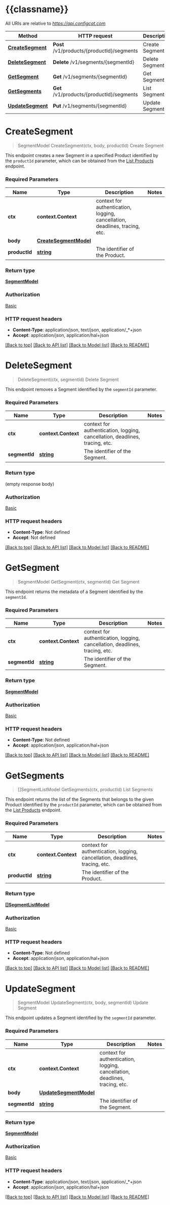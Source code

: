 # {{classname}}

All URIs are relative to *https://api.configcat.com*

Method | HTTP request | Description
------------- | ------------- | -------------
[**CreateSegment**](SegmentsApi.md#CreateSegment) | **Post** /v1/products/{productId}/segments | Create Segment
[**DeleteSegment**](SegmentsApi.md#DeleteSegment) | **Delete** /v1/segments/{segmentId} | Delete Segment
[**GetSegment**](SegmentsApi.md#GetSegment) | **Get** /v1/segments/{segmentId} | Get Segment
[**GetSegments**](SegmentsApi.md#GetSegments) | **Get** /v1/products/{productId}/segments | List Segments
[**UpdateSegment**](SegmentsApi.md#UpdateSegment) | **Put** /v1/segments/{segmentId} | Update Segment

# **CreateSegment**
> SegmentModel CreateSegment(ctx, body, productId)
Create Segment

This endpoint creates a new Segment in a specified Product  identified by the `productId` parameter, which can be obtained from the [List Products](#operation/get-products) endpoint.

### Required Parameters

Name | Type | Description  | Notes
------------- | ------------- | ------------- | -------------
 **ctx** | **context.Context** | context for authentication, logging, cancellation, deadlines, tracing, etc.
  **body** | [**CreateSegmentModel**](CreateSegmentModel.md)|  | 
  **productId** | [**string**](.md)| The identifier of the Product. | 

### Return type

[**SegmentModel**](SegmentModel.md)

### Authorization

[Basic](../README.md#Basic)

### HTTP request headers

 - **Content-Type**: application/json, text/json, application/_*+json
 - **Accept**: application/json, application/hal+json

[[Back to top]](#) [[Back to API list]](../README.md#documentation-for-api-endpoints) [[Back to Model list]](../README.md#documentation-for-models) [[Back to README]](../README.md)

# **DeleteSegment**
> DeleteSegment(ctx, segmentId)
Delete Segment

This endpoint removes a Segment identified by the `segmentId` parameter.

### Required Parameters

Name | Type | Description  | Notes
------------- | ------------- | ------------- | -------------
 **ctx** | **context.Context** | context for authentication, logging, cancellation, deadlines, tracing, etc.
  **segmentId** | [**string**](.md)| The identifier of the Segment. | 

### Return type

 (empty response body)

### Authorization

[Basic](../README.md#Basic)

### HTTP request headers

 - **Content-Type**: Not defined
 - **Accept**: Not defined

[[Back to top]](#) [[Back to API list]](../README.md#documentation-for-api-endpoints) [[Back to Model list]](../README.md#documentation-for-models) [[Back to README]](../README.md)

# **GetSegment**
> SegmentModel GetSegment(ctx, segmentId)
Get Segment

This endpoint returns the metadata of a Segment identified by the `segmentId`.

### Required Parameters

Name | Type | Description  | Notes
------------- | ------------- | ------------- | -------------
 **ctx** | **context.Context** | context for authentication, logging, cancellation, deadlines, tracing, etc.
  **segmentId** | [**string**](.md)| The identifier of the Segment. | 

### Return type

[**SegmentModel**](SegmentModel.md)

### Authorization

[Basic](../README.md#Basic)

### HTTP request headers

 - **Content-Type**: Not defined
 - **Accept**: application/json, application/hal+json

[[Back to top]](#) [[Back to API list]](../README.md#documentation-for-api-endpoints) [[Back to Model list]](../README.md#documentation-for-models) [[Back to README]](../README.md)

# **GetSegments**
> []SegmentListModel GetSegments(ctx, productId)
List Segments

This endpoint returns the list of the Segments that belongs to the given Product identified by the `productId` parameter, which can be obtained from the [List Products](#operation/get-products) endpoint.

### Required Parameters

Name | Type | Description  | Notes
------------- | ------------- | ------------- | -------------
 **ctx** | **context.Context** | context for authentication, logging, cancellation, deadlines, tracing, etc.
  **productId** | [**string**](.md)| The identifier of the Product. | 

### Return type

[**[]SegmentListModel**](SegmentListModel.md)

### Authorization

[Basic](../README.md#Basic)

### HTTP request headers

 - **Content-Type**: Not defined
 - **Accept**: application/json, application/hal+json

[[Back to top]](#) [[Back to API list]](../README.md#documentation-for-api-endpoints) [[Back to Model list]](../README.md#documentation-for-models) [[Back to README]](../README.md)

# **UpdateSegment**
> SegmentModel UpdateSegment(ctx, body, segmentId)
Update Segment

This endpoint updates a Segment identified by the `segmentId` parameter.

### Required Parameters

Name | Type | Description  | Notes
------------- | ------------- | ------------- | -------------
 **ctx** | **context.Context** | context for authentication, logging, cancellation, deadlines, tracing, etc.
  **body** | [**UpdateSegmentModel**](UpdateSegmentModel.md)|  | 
  **segmentId** | [**string**](.md)| The identifier of the Segment. | 

### Return type

[**SegmentModel**](SegmentModel.md)

### Authorization

[Basic](../README.md#Basic)

### HTTP request headers

 - **Content-Type**: application/json, text/json, application/_*+json
 - **Accept**: application/json, application/hal+json

[[Back to top]](#) [[Back to API list]](../README.md#documentation-for-api-endpoints) [[Back to Model list]](../README.md#documentation-for-models) [[Back to README]](../README.md)

